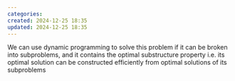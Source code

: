 ```yaml
---
categories: 
created: 2024-12-25 18:35
updated: 2024-12-25 18:35
---
```

We can use dynamic programming to solve this problem if it can be broken into subproblems, and it contains the optimal substructure property i.e. its optimal solution can be constructed efficiently from optimal solutions of its subproblems
